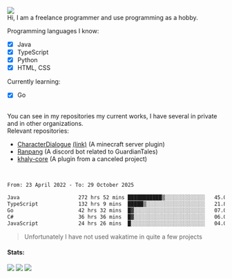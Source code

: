 ![](https://komarev.com/ghpvc/?username=iAtog&color=brightgreen) <br>
Hi, I am a freelance programmer and use programming as a hobby.<br>

Programming languages I know:
- [x] Java
- [x] TypeScript
- [x] Python
- [x] HTML, CSS

Currently learning:
- [x] Go
<br>
You can see in my repositories my current works, I have several in private and in other organizations.<br>
Relevant repositories:<br>

* [CharacterDialogue](https://github.com/iAtog/character-dialogue) [(link)](https://www.spigotmc.org/resources/95868/) (A minecraft server plugin)
* [Ranpang](https://github.com/iAtog/Ranpang) (A discord bot related to GuardianTales)
* [khaly-core](https://github.com/KhalyRPG/rpg) (A plugin from a canceled project)
<br>

<!--START_SECTION:waka-->

```txt
From: 23 April 2022 - To: 29 October 2025

Java                   272 hrs 52 mins ███████████▒░░░░░░░░░░░░░   45.02 %
TypeScript             132 hrs 9 mins  █████▒░░░░░░░░░░░░░░░░░░░   21.80 %
Go                     42 hrs 32 mins  █▓░░░░░░░░░░░░░░░░░░░░░░░   07.02 %
C#                     36 hrs 36 mins  █▓░░░░░░░░░░░░░░░░░░░░░░░   06.04 %
JavaScript             24 hrs 26 mins  █░░░░░░░░░░░░░░░░░░░░░░░░   04.03 %
```

<!--END_SECTION:waka-->
> Unfortunately I have not used wakatime in quite a few projects
#### Stats:
![](https://github-profile-summary-cards.vercel.app/api/cards/profile-details?username=iAtog&theme=github_dark)
![](https://github-profile-summary-cards.vercel.app/api/cards/stats?username=iAtog&theme=github_dark)
![](https://github-profile-summary-cards.vercel.app/api/cards/repos-per-language?username=iAtog&theme=github_dark) 

